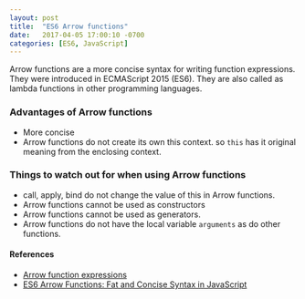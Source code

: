 ```yaml
---
layout: post
title:  "ES6 Arrow functions"
date:   2017-04-05 17:00:10 -0700
categories: [ES6, JavaScript]
---
```


Arrow functions are a more concise syntax for writing function expressions.
They were introduced in ECMAScript 2015 (ES6). They are also called as
lambda functions in other programming languages.

### Advantages of Arrow functions
- More concise
- Arrow functions do not create its own this context. so `this` has it
original meaning from the enclosing context.

### Things to watch out for when using Arrow functions
- call, apply, bind do not change the value of this in Arrow functions.
- Arrow functions cannot be used as constructors
- Arrow functions cannot be used as generators.
- Arrow functions do not have the local variable `arguments` as do other
functions.

#### References
- [Arrow function expressions](https://developer.mozilla.org/en-US/docs/Web/JavaScript/Reference/Functions/Arrow_functions)
- [ES6 Arrow Functions: Fat and Concise Syntax in JavaScript](https://www.sitepoint.com/es6-arrow-functions-new-fat-concise-syntax-javascript/)
